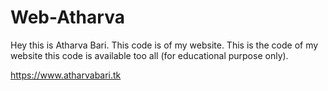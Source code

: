 # Web-Atharva

Hey this is Atharva Bari. This code is of my website.
This is the code of my website this code is available too all (for educational purpose only). 

https://www.atharvabari.tk
